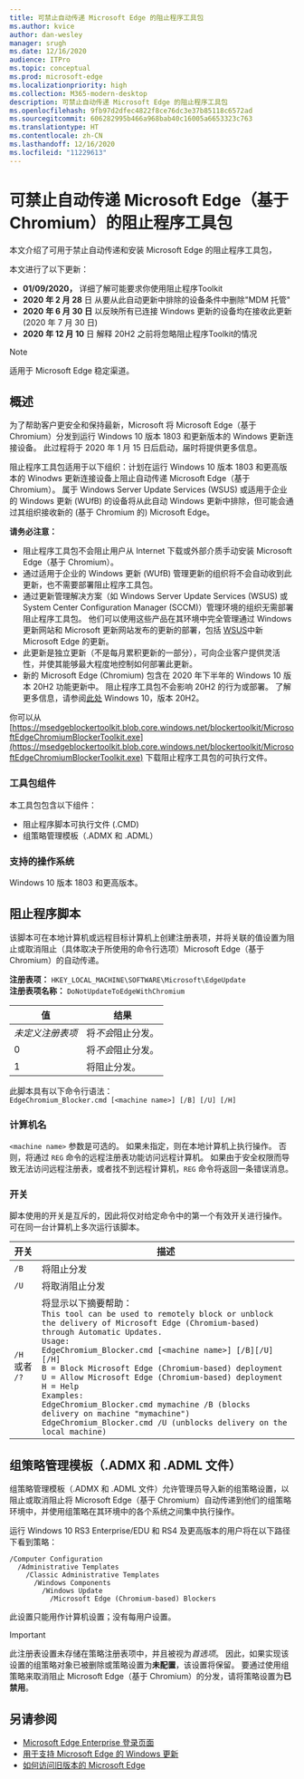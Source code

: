 ```yaml
---
title: 可禁止自动传递 Microsoft Edge 的阻止程序工具包
ms.author: kvice
author: dan-wesley
manager: srugh
ms.date: 12/16/2020
audience: ITPro
ms.topic: conceptual
ms.prod: microsoft-edge
ms.localizationpriority: high
ms.collection: M365-modern-desktop
description: 可禁止自动传递 Microsoft Edge 的阻止程序工具包
ms.openlocfilehash: 9fb97d2dfec4822f8ce76dc3e37b85118c6572ad
ms.sourcegitcommit: 606282995b466a968bab40c16005a6653323c763
ms.translationtype: HT
ms.contentlocale: zh-CN
ms.lasthandoff: 12/16/2020
ms.locfileid: "11229613"
---
```

# 可禁止自动传递 Microsoft Edge（基于 Chromium）的阻止程序工具包

本文介绍了可用于禁止自动传递和安装 Microsoft Edge 的阻止程序工具包，

本文进行了以下更新：

- **01/09/2020，** 详细了解可能要求你使用阻止程序Toolkit
- **2020 年 2 月 28** 日 从要从此自动更新中排除的设备条件中删除"MDM 托管"
- **2020 年 6 月 30 日** 以反映所有已连接 Windows 更新的设备均在接收此更新 (2020 年 7 月 30 日)  
- **2020 年 12 月 10** 日 解释 20H2 之前将忽略阻止程序Toolkit的情况

> [!NOTE]
> 适用于 Microsoft Edge 稳定渠道。

## 概述

为了帮助客户更安全和保持最新，Microsoft 将 Microsoft Edge（基于 Chromium）分发到运行 Windows 10 版本 1803 和更新版本的 Windows 更新连接设备。 此过程将于 2020 年 1 月 15 日后启动，届时将提供更多信息。

阻止程序工具包适用于以下组织：计划在运行 Windows 10 版本 1803 和更高版本的 Winodws 更新连接设备上阻止自动传递 Microsoft Edge（基于 Chromium）。 属于 Windows Server Update Services (WSUS) 或适用于企业的 Windows 更新 (WUfB) 的设备将从此自动 Windows 更新中排除，但可能会通过其组织接收新的 (基于 Chromium 的) Microsoft Edge。

**请务必注意：**

- 阻止程序工具包不会阻止用户从 Internet 下载或外部介质手动安装 Microsoft Edge（基于 Chromium）。
- 通过适用于企业的 Windows 更新 (WUfB) 管理更新的组织将不会自动收到此更新，也不需要部署阻止程序工具包。
- 通过更新管理解决方案（如 Windows Server Update Services (WSUS) 或 System Center Configuration Manager (SCCM)）管理环境的组织无需部署阻止程序工具包。 他们可以使用这些产品在其环境中完全管理通过 Windows 更新网站和 Microsoft 更新网站发布的更新的部署，包括 [WSUS](https://support.microsoft.com/help/4584642/update-in-wsus-for-the-new-microsoft-edge)中新 Microsoft Edge 的更新。
- 此更新是独立更新（不是每月累积更新的一部分），可向企业客户提供灵活性，并使其能够最大程度地控制如何部署此更新。
- 新的 Microsoft Edge (Chromium) 包含在 2020 年下半年的 Windows 10 版本 20H2 功能更新中。 阻止程序工具包不会影响 20H2 的行为或部署。 了解更多信息，请参阅[此处](https://blogs.windows.com/windowsexperience/2020/06/16/whats-next-for-windows-10-updates/) Windows 10，版本 20H2。 

你可以从 [https://msedgeblockertoolkit.blob.core.windows.net/blockertoolkit/MicrosoftEdgeChromiumBlockerToolkit.exe](https://msedgeblockertoolkit.blob.core.windows.net/blockertoolkit/MicrosoftEdgeChromiumBlockerToolkit.exe) 下载阻止程序工具包的可执行文件。

### 工具包组件

本工具包包含以下组件：

- 阻止程序脚本可执行文件 (.CMD)
- 组策略管理模板（.ADMX 和 .ADML）

### 支持的操作系统

Windows 10 版本 1803 和更高版本。

## 阻止程序脚本

该脚本可在本地计算机或远程目标计算机上创建注册表项，并将关联的值设置为阻止或取消阻止（具体取决于所使用的命令行选项）Microsoft Edge（基于 Chromium）的自动传递。

**注册表项：** `HKEY_LOCAL_MACHINE\SOFTWARE\Microsoft\EdgeUpdate`<br>
**注册表项名称：** `DoNotUpdateToEdgeWithChromium`

| 值                | 结果                         |
|----------------------|--------------------------------|
| *未定义注册表项* | 将*不会*阻止分发。 |
| 0                    | 将*不会*阻止分发。 |
| 1                    | 将阻止分发。       |

此脚本具有以下命令行语法：<br>
`EdgeChromium_Blocker.cmd [<machine name>] [/B] [/U] [/H]`

### 计算机名

`<machine name>` 参数是可选的。 如果未指定，则在本地计算机上执行操作。 否则，将通过 `REG` 命令的远程注册表功能访问远程计算机。 如果由于安全权限而导致无法访问远程注册表，或者找不到远程计算机，`REG` 命令将返回一条错误消息。

### 开关

脚本使用的开关是互斥的，因此将仅对给定命令中的第一个有效开关进行操作。 可在同一台计算机上多次运行该脚本。

| 开关       | 描述                              |
|--------------|------------------------------------------|
| `/B`         | 将阻止分发                      |
| `/U`         | 将取消阻止分发                    |
| `/H` 或者 `/?` | 将显示以下摘要帮助：<br>`This tool can be used to remotely block or unblock the delivery of Microsoft Edge (Chromium-based) through Automatic Updates.`<br> `Usage:`<br>`EdgeChromium_Blocker.cmd [<machine name>] [/B][/U][/H]`<br>`B = Block Microsoft Edge (Chromium-based) deployment`<br>`U = Allow Microsoft Edge (Chromium-based) deployment`<br>`H = Help`<br>`Examples:`<br>`EdgeChromium_Blocker.cmd mymachine /B (blocks delivery on machine "mymachine")`<br>`EdgeChromium_Blocker.cmd /U (unblocks delivery on the local machine)`<br> |

## 组策略管理模板（.ADMX 和 .ADML 文件）

组策略管理模板（.ADMX 和 .ADML 文件）允许管理员导入新的组策略设置，以阻止或取消阻止将 Microsoft Edge（基于 Chromium）自动传递到他们的组策略环境中，并使用组策略在其环境中的各个系统之间集中执行操作。

运行 Windows 10 RS3 Enterprise/EDU 和 RS4 及更高版本的用户将在以下路径下看到策略：

```
/Computer Configuration  
  /Administrative Templates
    /Classic Administrative Templates
      /Windows Components
        /Windows Update  
          /Microsoft Edge (Chromium-based) Blockers  
```

此设置只能用作计算机设置；没有每用户设置。

> [!IMPORTANT]
> 此注册表设置未存储在策略注册表项中，并且被视为*首选项*。 因此，如果实现该设置的组策略对象已被删除或策略设置为**未配置**，该设置将保留。 要通过使用组策略来取消阻止 Microsoft Edge（基于 Chromium）的分发，请将策略设置为**已禁用**。

## 另请参阅

- [Microsoft Edge Enterprise 登录页面](https://www.microsoftedgeinsider.com/enterprise)
- [用于支持 Microsoft Edge 的 Windows 更新](https://docs.microsoft.com/deployedge/microsoft-edge-sysupdate-windows-updates)
- [如何访问旧版本的 Microsoft Edge](https://docs.microsoft.com/deployedge/microsoft-edge-sysupdate-access-old-edge)
